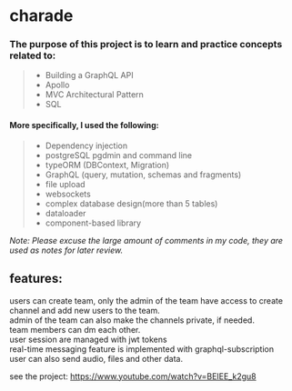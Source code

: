 # charade

### The purpose of this project is to learn and practice concepts related to:<br />
> * Building a GraphQL API
> * Apollo
> * MVC Architectural Pattern
> * SQL

#### More specifically, I used the following:
> * Dependency injection
> * postgreSQL pgdmin and command line
> * typeORM (DBContext, Migration)
> * GraphQL (query, mutation, schemas and fragments)
> * file upload
> * websockets
> * complex database design(more than 5 tables) 
> * dataloader
> * component-based library  

_Note: Please excuse the large amount of comments in my code, they are used as notes for later review._

## features: <br />
users can create team, only the admin of the team have access to create channel and add new users to the team. <br />
admin of the team can also make the channels private, if needed. <br />
team members can dm each other. <br />
user session are managed with jwt tokens <br />
real-time messaging feature is implemented with graphql-subscription </br>
user can also send audio, files and other data. </br>

see the project: https://www.youtube.com/watch?v=BEIEE_k2gu8

